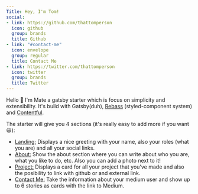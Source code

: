 ```yaml
---
Title: Hey, I'm Tom!
social:
- link: https://github.com/thattomperson
  icon: github
  group: brands
  title: Github
- link: "#contact-me"
  icon: envelope
  group: regular
  title: Contact Me
- link: https://twitter.com/thattomperson
  icon: twitter
  group: brands
  title: Twitter
---
```

Hello :wave: I'm Mate a gatsby starter which is focus on simplicity and extensibility. It's build with Gatsby(duh), [Rebass](https://jxnblk.com/rebass/) (styled-component system) and [Contentful](https://www.contentful.com/).

The starter will give you 4 sections (it's really easy to add more if you want <span onhover=":smile:">:smiley:</span>):

- [Landing:](#home) Displays a nice greeting with your name, also your roles (what you are) and all your social links.
- [About:](#about) Show the about section where you can write about who you are, what you like to do, etc. Also you can add a photo next to it!
- [Project:](#projects) Displays a card for all your project that you've made and also the posibility to link with github or and external link.
- [Contact Me:](#contact-me) Take the information about your medium user and show up to 6 stories as cards with the link to Medium.